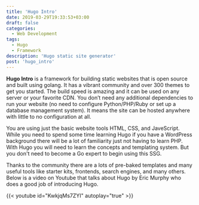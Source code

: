 ```yaml
---
title: 'Hugo Intro'
date: 2019-03-29T19:33:53+03:00
draft: false
categories:
  - Web Development
tags:
  - Hugo
  - Framework
description: 'Hugo static site generator'
post: 'hugo_intro'
---
```


**Hugo Intro** is a framework for building static websites that is open source and built using golang. It has a vibrant community and over 300 themes to get you started. The build speed is amazing and it can be used on any server or your favorite CDN. You don’t need any additional dependencies to run your website (no need to configure Python/PHP/Ruby or set up a database management system). It means the site can be hosted anywhere with little to no configuration at all.

You are using just the basic website tools HTML, CSS, and JaveScript. While you need to spend some time learning Hugo if you have a WordPress background there will be a lot of familiarity just not having to learn PHP. With Hugo you will need to learn the concepts and templating system. But you don't need to become a Go expert to begin using this SSG.

Thanks to the community there are a lots of pre-baked templates and many useful tools like starter kits, frontends, search engines, and many others. Below is a video on Youtube that talks about Hugo by Eric Murphy who does a good job of introducing Hugo.

{{< youtube id="KwkjqMs7ZYI" autoplay="true" >}}
